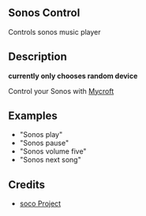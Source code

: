 ## Sonos Control
Controls sonos music player

## Description
  **currently only chooses random device**

  Control your Sonos with [Mycroft](https://github.com/MycroftAI/mycroft-core)



## Examples
 - "Sonos play"
 - "Sonos pause"
 - "Sonos volume five"
 - "Sonos next song"


## Credits
 - [soco Project](https://github.com/SoCo/SoCo)


